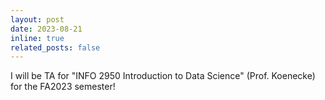 ```yaml
---
layout: post
date: 2023-08-21 
inline: true
related_posts: false
---
```


I will be TA for "INFO 2950 Introduction to Data Science" (Prof. Koenecke) for the FA2023 semester! 
